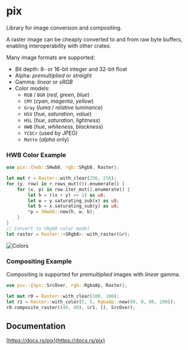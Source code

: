 # pix

Library for image conversion and compositing.

A raster image can be cheaply converted to and from raw byte buffers,
enabling interoperability with other crates.

Many image formats are supported:

* Bit depth: 8- or 16-bit integer and 32-bit float
* Alpha: *premultiplied* or *straight*
* Gamma: *linear* or *sRGB*
* Color models:
  - `RGB` / `BGR` (*red*, *green*, *blue*)
  - `CMY` (*cyan*, *magenta*, *yellow*)
  - `Gray` (*luma* / *relative luminance*)
  - `HSV` (*hue*, *saturation*, *value*)
  - `HSL` (*hue*, *saturation*, *lightness*)
  - `HWB` (*hue*, *whiteness*, *blackness*)
  - `YCbCr` (used by JPEG)
  - `Matte` (*alpha* only)

### HWB Color Example
```rust
use pix::{hwb::SHwb8, rgb::SRgb8, Raster};

let mut r = Raster::with_clear(256, 256);
for (y, row) in r.rows_mut(()).enumerate() {
    for (x, p) in row.iter_mut().enumerate() {
        let h = ((x + y) >> 1) as u8;
        let w = y.saturating_sub(x) as u8;
        let b = x.saturating_sub(y) as u8;
        *p = SHwb8::new(h, w, b);
    }
}
// Convert to SRgb8 color model
let raster = Raster::<SRgb8>::with_raster(&r);
```

![Colors](https://raw.githubusercontent.com/DougLau/pix/master/res/colors.png)

### Compositing Example

Compositing is supported for *premultiplied* images with *linear* gamma.

```rust
use pix::{ops::SrcOver, rgb::Rgba8p, Raster};

let mut r0 = Raster::with_clear(100, 100);
let r1 = Raster::with_color(5, 5, Rgba8p::new(80, 0, 80, 200));
r0.composite_raster((40, 40), &r1, (), SrcOver);
```

## Documentation
[https://docs.rs/pix](https://docs.rs/pix)
